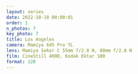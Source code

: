 ```yaml
---
layout: series
date: 2022-10-18 00:00:01
order: 1
n_photos: 7
key_photo: 7
title: Los Angeles
camera: Mamiya 645 Pro TL
lens: Mamiya Sekor C 55mm f/2.8 N, 80mm f/2.8 N
film: CineStill 400D, Kodak Ektar 100
format: 120
---
```

